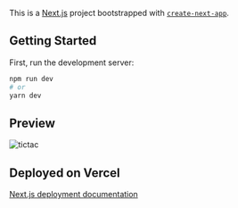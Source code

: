 This is a [Next.js](https://nextjs.org/) project bootstrapped with [`create-next-app`](https://github.com/vercel/next.js/tree/canary/packages/create-next-app).

## Getting Started

First, run the development server:

```bash
npm run dev
# or
yarn dev
```
## Preview
![tictac](https://user-images.githubusercontent.com/60422984/206533914-6d40d3bc-5a63-47c9-868a-5a85bea4be79.jpg)

## Deployed on Vercel

[Next.js deployment documentation](https://nextjs.org/docs/deployment)

